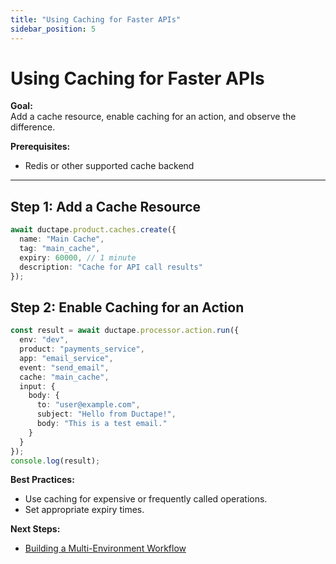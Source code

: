 ```yaml
---
title: "Using Caching for Faster APIs"
sidebar_position: 5
---
```


# Using Caching for Faster APIs

**Goal:**  
Add a cache resource, enable caching for an action, and observe the difference.

**Prerequisites:**  
- Redis or other supported cache backend

---

## Step 1: Add a Cache Resource

```typescript
await ductape.product.caches.create({
  name: "Main Cache",
  tag: "main_cache",
  expiry: 60000, // 1 minute
  description: "Cache for API call results"
});
```

## Step 2: Enable Caching for an Action

```typescript
const result = await ductape.processor.action.run({
  env: "dev",
  product: "payments_service",
  app: "email_service",
  event: "send_email",
  cache: "main_cache",
  input: {
    body: {
      to: "user@example.com",
      subject: "Hello from Ductape!",
      body: "This is a test email."
    }
  }
});
console.log(result);
```

**Best Practices:**  
- Use caching for expensive or frequently called operations.
- Set appropriate expiry times.

**Next Steps:**  
- [Building a Multi-Environment Workflow](./multi-environment.md) 
